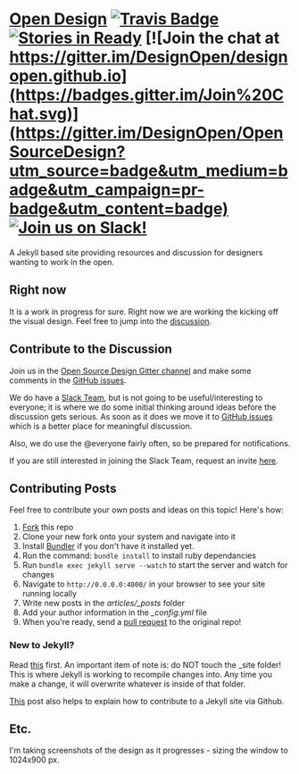 # [Open Design](http://opendesign.foundation) [![Travis Badge](https://travis-ci.org/DesignOpen/designopen.github.io.svg)](https://travis-ci.org/DesignOpen/designopen.github.io) [![Stories in Ready](https://badge.waffle.io/designopen/designopen.github.io.png?label=ready&title=Ready)](https://waffle.io/designopen/designopen.github.io) [![Join the chat at https://gitter.im/DesignOpen/designopen.github.io](https://badges.gitter.im/Join%20Chat.svg)](https://gitter.im/DesignOpen/OpenSourceDesign?utm_source=badge&utm_medium=badge&utm_campaign=pr-badge&utm_content=badge) [![Join us on Slack!](http://slack.opendesign.foundation/badge.svg)](http://slack.opendesign.foundation/)

A Jekyll based site providing resources and discussion for designers wanting to work in the open.

## Right now

It is a work in progress for sure.  Right now we are working the kicking off the visual design.  Feel free to jump into the [discussion](https://github.com/opensourcedesignis/opensourcedesignis.github.io/issues/14).

## Contribute to the Discussion

Join us in the [Open Source Design Gitter channel](https://gitter.im/DesignOpen/OpenSourceDesign) and make some comments in the [GitHub issues](https://github.com/DesignOpen/designopen.github.io/issues).

We do have a [Slack Team](http://osd.slack.com), but is not going to be useful/interesting to everyone; it is where we do some initial thinking around ideas before the discussion gets serious. As soon as it does we move it to [GitHub issues](https://github.com/DesignOpen/designopen.github.io/issues) which is a better place for meaningful discussion.

Also, we do use the @everyone fairly often, so be prepared for notifications.

If you are still interested in joining the Slack Team, request an invite [here](http://slack.opendesign.foundation).

## Contributing Posts

Feel free to contribute your own posts and ideas on this topic! Here's how:

1. [Fork](https://help.github.com/articles/fork-a-repo/) this repo
2. Clone your new fork onto your system and navigate into it
3. Install [Bundler](http://bundler.io/) if you don't have it installed yet.
4. Run the command: `bundle install` to install ruby dependancies
5. Run `bundle exec jekyll serve --watch` to start the server and watch for changes
6. Navigate to `http://0.0.0.0:4000/` in your browser to see your site running locally
7. Write new posts in the *articles/_posts* folder
8. Add your author information in the *_config.yml* file
9. When you're ready, send a [pull request](https://help.github.com/articles/using-pull-requests/) to the original repo!

### New to Jekyll?

Read [this](http://jekyllrb.com/docs/usage/) first. An important item of note is: do NOT touch the _site folder! This is where Jekyll is working to recompile changes into. Any time you make a change, it will overwrite whatever is inside of that folder.

[This](http://opendesign.foundation/articles/how-to-contribute/) post also helps to explain how to contribute to a Jekyll site via Github.

## Etc.

I'm taking screenshots of the design as it progresses - sizing the window to 1024x900 px.
